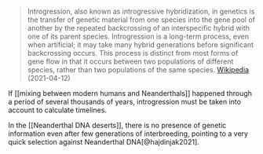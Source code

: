 > Introgression, also known as introgressive hybridization, in genetics is the transfer of genetic material from one species into the gene pool of another by the repeated backcrossing of an interspecific hybrid with one of its parent species. Introgression is a long-term process, even when artificial; it may take many hybrid generations before significant backcrossing occurs. This process is distinct from most forms of gene flow in that it occurs between two populations of different species, rather than two populations of the same species. 
> [Wikipedia](https://en.wikipedia.org/wiki/Introgression) (2021-04-12)

If [[mixing between modern humans and Neanderthals]] happened through a period of several thousands of years, introgression must be taken into account to calculate timelines. 

In the [[Neanderthal DNA deserts]], there is no presence of genetic information even after few generations of interbreeding, pointing to a very quick selection against Neanderthal DNA[@hajdinjak2021]. 
